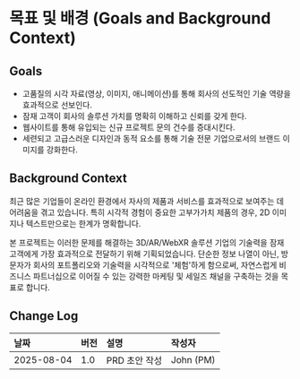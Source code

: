 # 목표 및 배경 (Goals and Background Context)

## Goals
* 고품질의 시각 자료(영상, 이미지, 애니메이션)를 통해 회사의 선도적인 기술 역량을 효과적으로 선보인다.
* 잠재 고객이 회사의 솔루션 가치를 명확히 이해하고 신뢰를 갖게 한다.
* 웹사이트를 통해 유입되는 신규 프로젝트 문의 건수를 증대시킨다.
* 세련되고 고급스러운 디자인과 동적 요소를 통해 기술 전문 기업으로서의 브랜드 이미지를 강화한다.

## Background Context
최근 많은 기업들이 온라인 환경에서 자사의 제품과 서비스를 효과적으로 보여주는 데 어려움을 겪고 있습니다. 특히 시각적 경험이 중요한 고부가가치 제품의 경우, 2D 이미지나 텍스트만으로는 한계가 명확합니다.

본 프로젝트는 이러한 문제를 해결하는 3D/AR/WebXR 솔루션 기업의 기술력을 잠재 고객에게 가장 효과적으로 전달하기 위해 기획되었습니다. 단순한 정보 나열이 아닌, 방문자가 회사의 포트폴리오와 기술력을 시각적으로 '체험'하게 함으로써, 자연스럽게 비즈니스 파트너십으로 이어질 수 있는 강력한 마케팅 및 세일즈 채널을 구축하는 것을 목표로 합니다.

## Change Log

| 날짜 | 버전 | 설명 | 작성자 |
| :--- | :--- | :--- | :--- |
| 2025-08-04 | 1.0 | PRD 초안 작성 | John (PM) | 